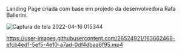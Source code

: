 Landing Page criada com base em projedo da desenvolvedora Rafa Ballerini.

![Captura de tela 2022-04-16 015344](https://user-images.githubusercontent.com/26524921/163662077-f306049e-6079-459f-83c1-27a78cf55522.png)





https://user-images.githubusercontent.com/26524921/163662468-efcb4ed1-5ef5-4e10-a7ad-0df4dbaa6f95.mp4


